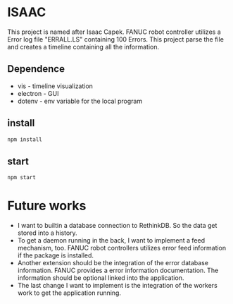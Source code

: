 # ISAAC
This project is named after Isaac Capek.
FANUC robot controller utilizes a Error log file "ERRALL.LS" containing 100 Errors. This project parse the file and creates a timeline containing all the information.

## Dependence

* vis - timeline visualization
* electron - GUI
* dotenv - env variable for the local program

## install 

```bash
npm install
```

## start

```bash
npm start
```

# Future works

* I want to builtin a database connection to RethinkDB. So the data get stored into a history. 
* To get a daemon running in the back, I want to implement a feed mechanism, too. FANUC robot controllers utilizes error feed information if the package is installed.
* Another extension should be the integration of the error database information. FANUC provides a error information documentation. The information should be optional linked into the application.
* The last change I want to implement is the integration of the workers work to get the application running.
